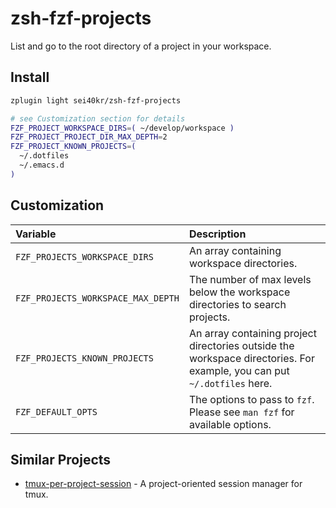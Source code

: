# zsh-fzf-projects

List and go to the root directory of a project in your workspace.

## Install

```sh
zplugin light sei40kr/zsh-fzf-projects

# see Customization section for details
FZF_PROJECT_WORKSPACE_DIRS=( ~/develop/workspace )
FZF_PROJECT_PROJECT_DIR_MAX_DEPTH=2
FZF_PROJECT_KNOWN_PROJECTS=(
  ~/.dotfiles
  ~/.emacs.d
)
```

## Customization

| Variable                           | Description                                                                                                             |
| :--                                | :--                                                                                                                     |
| `FZF_PROJECTS_WORKSPACE_DIRS`      | An array containing workspace directories.                                                                              |
| `FZF_PROJECTS_WORKSPACE_MAX_DEPTH` | The number of max levels below the workspace directories to search projects.                                            |
| `FZF_PROJECTS_KNOWN_PROJECTS`      | An array containing project directories outside the workspace directories. For example, you can put `~/.dotfiles` here. |
| `FZF_DEFAULT_OPTS`                 | The options to pass to `fzf`. Please see `man fzf` for available options.                                               |

## Similar Projects

- [tmux-per-project-session](https://github.com/sei40kr/tmux-per-project-session) - A project-oriented session manager for tmux.
